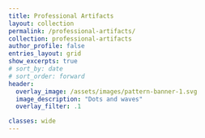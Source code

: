 ```yaml
---
title: Professional Artifacts
layout: collection
permalink: /professional-artifacts/
collection: professional-artifacts
author_profile: false
entries_layout: grid
show_excerpts: true
# sort_by: date
# sort_order: forward
header:
  overlay_image: /assets/images/pattern-banner-1.svg
  image_description: "Dots and waves"
  overlay_filter: .1

classes: wide
---
```

